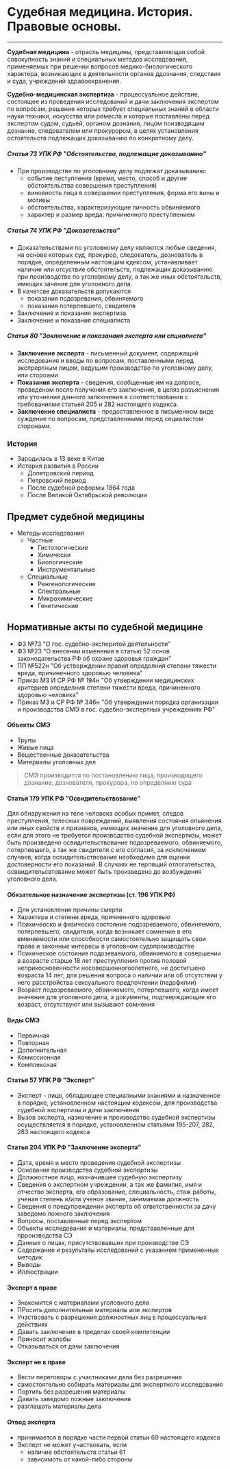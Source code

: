 # Судебная медицина. История. Правовые основы.
***

**Судебная медицина** - отрасль медицины, представляющая собой совокупность знаний и специальных методов исследования, применяемых при решении вопросов медико-биологического характера, возникающих в деятельности органов ддознания, следствия и суда, учреждений здравоохранения.

**Судебно-медицинская экспертиза** - процессуальное действие, состоящее из проведения исследований и дачи заключения экспертом по вопросам, решение которых требует специальных знаний в области науки техники, искусства или ремесла и которые поставлены перед экспертом судом, судьей, органом дознания, лицом поизводящим дознание, следователем или прокурором, в целях установления остоятельств подлежащих доказыванию по конкретному делу.

##### Статья 73 УПК РФ "Обстоятельства, подлежащие доказыванию"
* При производстве по уголовному делу подлежат доказыванию:
    * событие пеступления (время, место, способ и другие обстоятельства совершения преступления)
    * виновность лица в совершении преступления, форма его вины и мотивы
    * обстоятельства, характеризующие личность обвиняемого
    * характер и размер вреда, причиненного преступлением

##### Статья 74 УПК РФ "Доказательства"
* Доказательствами по уголовному делу являются любые сведения, на основе которых суд, прокурор, следователь, дознователь в порядке, определенным настоящим кдексом, устанавливает наличие или отсуствие обстоятельств, подлежащих доказыванию при производстве по уголовному делу, а так же иных обстоятельств, имющих зачение для уголовного дела.
* В качетсве доказательств допукаются
  * показания подозревания, обвиняемого
  * показания потерпевшего, свидителя
* Заключение и показания экспертиза
* Заключение и показания специалиста

##### Статья 80 "Заключение и показанаия эксперта или спциалиста"
* **Заключение эксперта** - письменный документ, содержащий исследования и вводы по вопросам, поставленными перед экспрертным лицом, ведущим производство по уголовному делу, или стороами
* **Показания эксперта** - сведения, сообщенные им на допросе, проведеном после получения его заключения, в целяз разъяснения или уточнения данного залкючения в соответствовании с требованиями статьей 205 и 282 настоящего кодекса.
* **Заключение специалиста** - предоставленное в письменном виде суждение по вопросам, представленными перед сециалистом сторонами.

### История
* Зародилась в 13 веке в Китае
* История развития в России
  * Допетровский период
  * Петровский период
  * После судебной реформы 1864 года
  * После Великой Октябрьской революции

## Предмет судебной медицины
* Методы исследования
  * Частные
    * Гистологические
    * Химически
    * Биологические
    * Инструментальные
  * Специальные
    * Ренгенологические
    * Спектральные
    * Микрохимические
    * Генетические

## Нормативные акты по судебной медицине
* ФЗ №73 "О гос. судебно-экспернтой деятельности"
* ФЗ №23 "О внесении изменения в статью 52 основ законодательства РФ об охране здоровья граждан"
* ПП №522н "Об устверждении правил определния степени тяжести вреда, причиненного здоровью человека"
* Приказ МЗ И СР РФ № 194н "Об утверждении медицинских критериев определния степени тяжести вреда, причиненного здоровью человека"
* Приказ МЗ и СР РФ № 346н "Об утверждении порядка организации и производства СМЭ в гос. судебно-экспертных учреждениях РФ"

#### Объекты СМЭ
* Трупы
* Живые лица
* Вещественные доказательства
* Материалы уголовных дел

> СМЭ производится по постановлению лица, производящего дознание, дознователя, прокурора, по определнию суда

#### Статья 179 УПК РФ "Освидительствование"
Для обнаружения на теле человека особых примет, следов преступления, телесных повреждений, выявления состояния опьянения или иных свойств и признаков, имеющих значение для уголовного дела, если для этого не требуется производство судебной экспертизы, может быть произведено освидительствование подозреваемого, обвиняемого, потерпевшего, а так же свидителя с его согласия, за исключением случаев, когда освидительствование необходимо для оценки достоверности его показаний.
В случаях не терпящий отлогательства, осввидительсвтование может быть произведено до возбуждения уголовного дела.

#### Обязательное назначение экспертизы (ст. 196 УПК РФ)
* Для установления причины смерти
* Характера и степени вреда, причиенного здоровью
* Психичеоско и физическо состояние подозреваемого, обвиняемого, потерпевшего, свидителя, когда возникает сомнение в его вменяемости или способности самостоятельно защищать свои права и законные интересы в уголовном судопроизводстве
* Психическое состояние подозеваемого, обвиняемого в совершении в возрасте старше 18 лет престуупления против половой неприкосновенности несовершенногоолетнего, не достигшено возраста 14 лет, для решения вопроса о наличии или об отсутствии у него расстройства сексуального предпочтении (педофилии)
* Возраст подозреваемого, обвиняемого, потерпевшего, когда имеет значение для уголовного дела, а документы, подтверждающие его возраст, отсутствуют или вызывают сомнения

#### Виды СМЭ
* Первичная
* Повторная
* Дополнительная
* Комиссионная
* Комплексная

#### Статья 57 УПК РФ "Эксперт"
* Эксперт - лицо, обладающее специалными знаниями и назначенное в порядке, установленном настоящим кодексом, для производства судебной экспертизы и дачи заключения
* Вызов эксперта, назначение и производство судебной экспертизы осуществляется в порядке, установленном статьями 195-207, 282, 283 настоящего кодекса

#### Статья 204 УПК РФ "Заключение эксперта"
* Дата, время и место проведения судебной экспертизы
* Основания производства судебной экспертизы
* Должностное лицо, назначившее судебную экспертизу
* Сведения о экспертном учреждении, а так же фамилия, имя и отчество эксперта, его образование, специальность, стаж работы, ученая степень и/или ученое звание, занимаемая должность
* Сведения о предупреждении эксперта об ответственности за дачу заведомо ложного заключения
* Вопросы, поставленные перед экспертом
* Объекты исследования и материалы, предствавленные для прроизводства СЭ
* Данные о лицах, присутствовавших при производстве СЭ
* Содержание и результаты исследований с указанием примененных методик
* Выводы
* Иллюстрации

#### Эксперт в праве
* Знакомится с материалами уголовного дела
* ПРосить дополнительные материалы или экспертов
* Участвовать с разрешения должностных лиц в процессуальных действиях
* Давать заключение в пределах своей компетенции
* Приносит жалобы
* Отказываться от дачи заключения

#### Эксперт не в праве
* Вести переговоры с участниками дела без разрешения
* самостоятельно собирать материалы для экспертного исследования
* Портить без разрешения материалы
* Давать заведомо ложные заключения
* разглашать материалы дела

#### Отвод эксперта
* принимается в порядке части первой статьи 69 настоящего кодекса
* Эксперт не может участвовать, если
  * наличие обстоятельств статьи 61
  * зависимоть от какой-либо стороны
